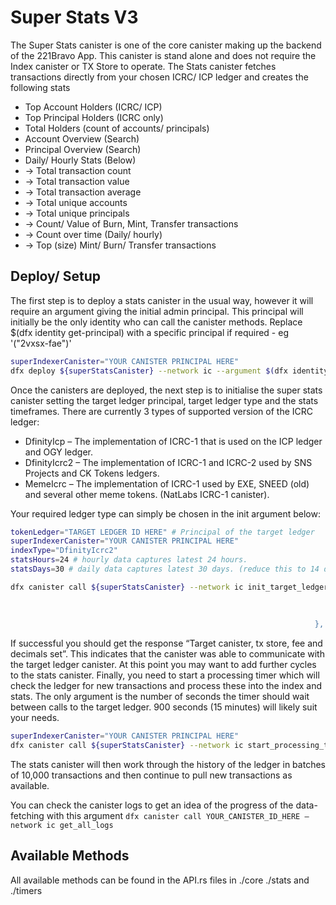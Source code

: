 # Super Stats V3

The Super Stats canister is one of the core canister making up the backend of the 221Bravo App. This canister is stand alone and does not require the Index canister or TX Store to operate. The Stats canister fetches transactions directly from your chosen ICRC/ ICP ledger and creates the following stats  

-	Top Account Holders (ICRC/ ICP)
-	Top Principal Holders (ICRC only)
-	Total Holders (count of accounts/ principals)
-	Account Overview (Search)
-	Principal Overview (Search)
-	Daily/ Hourly Stats (Below)
-   -> Total transaction count
-	-> Total transaction value
-	-> Total transaction average
-	-> Total unique accounts
-	-> Total unique principals
-	-> Count/ Value of Burn, Mint, Transfer transactions
-	-> Count over time (Daily/ hourly)
-	-> Top (size) Mint/ Burn/ Transfer transactions


## Deploy/ Setup

The first step is to deploy a stats canister in the usual way, however it will require an argument giving the initial admin principal. This principal will initially be the only identity who can call the canister methods. Replace $(dfx identity get-principal) with a specific principal if required - eg '("2vxsx-fae")'

```bash
superIndexerCanister="YOUR CANISTER PRINCIPAL HERE"
dfx deploy ${superStatsCanister} --network ic --argument $(dfx identity get-principal) 
```

Once the canisters are deployed, the next step is to initialise the super stats canister setting the target ledger principal,  target ledger type and the stats timeframes. There are currently 3 types of supported version of the ICRC ledger: 

* DfinityIcp – The implementation of ICRC-1 that is used on the ICP ledger and OGY ledger.
* DfinityIcrc2 – The implementation of ICRC-1 and ICRC-2 used by SNS Projects and CK Tokens ledgers. 
* MemeIcrc – The implementation of ICRC-1 used by EXE, SNEED (old) and several other meme tokens. (NatLabs ICRC-1 canister). 

Your required ledger type can simply be chosen in the init argument below:


```bash
tokenLedger="TARGET LEDGER ID HERE" # Principal of the target ledger 
superIndexerCanister="YOUR CANISTER PRINCIPAL HERE"
indexType="DfinityIcrc2"
statsHours=24 # hourly data captures latest 24 hours.
statsDays=30 # daily data captures latest 30 days. (reduce this to 14 days for ICP ledger!)

dfx canister call ${superStatsCanister} --network ic init_target_ledger '( record {
                                                                        target_ledger = "'${tokenLedger}'";
                                                                        hourly_size = '$statsHours': nat8;
                                                                        daily_size = '$statsDays': nat8;
                                                                    }, variant { "'$indexType'" = null })'

```

If successful you should get the response “Target canister, tx store, fee and decimals set”. This indicates that the canister was able to communicate with the target ledger canister. 
At this point you may want to add further cycles to the stats canister. 
Finally, you need to start a processing timer which will check the ledger for new transactions and process these into the index and stats. The only argument is the number of seconds the timer should wait between calls to the target ledger. 900 seconds (15 minutes) will likely suit your needs. 

```bash
superIndexerCanister="YOUR CANISTER PRINCIPAL HERE"
dfx canister call ${superStatsCanister} --network ic start_processing_timer '(900: nat64)'
``` 

The stats canister will then work through the history of the ledger in batches of 10,000 transactions and then continue to pull new transactions as available. 

You can check the canister logs to get an idea of the progress of the data-fetching with this argument `dfx canister call YOUR_CANISTER_ID_HERE –network ic get_all_logs`

## Available Methods
All available methods can be found in the API.rs files in ./core ./stats and ./timers